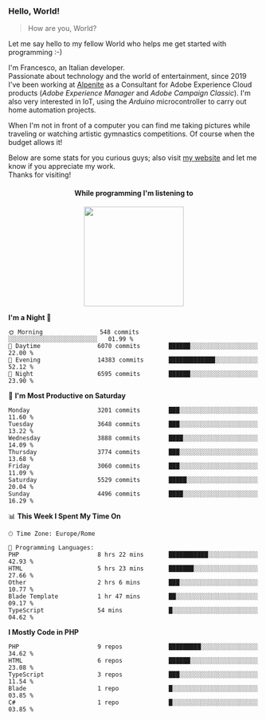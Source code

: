 ### Hello, World!

> How are you, World?

Let me say hello to my fellow World who helps me get started with programming :-)

I'm Francesco, an Italian developer.  
Passionate about technology and the world of entertainment, since 2019 I've been working at [Alpenite](https://www.alpenite.com) as a Consultant for Adobe Experience Cloud products (*Adobe Experience Manager* and *Adobe Campaign Classic*). I'm also very interested in IoT, using the *Arduino* microcontroller to carry out home automation projects.

When I'm not in front of a computer you can find me taking pictures while traveling or watching artistic gymnastics competitions. Of course when the budget allows it!

Below are some stats for you curious guys; also visit [my website](https://www.francescorega.eu) and let me know if you appreciate my work.  
Thanks for visiting!

<div align="center">
  <h4>While programming I'm listening to</h4>
  <a href="https://apps.francescorega.eu/now-playing/11147232609" target="_blank"><img src="https://apps.francescorega.eu/now-playing/11147232609" width="200"></a>
</div>

<!--START_SECTION:waka-->
**I'm a Night 🦉** 

```text
🌞 Morning                548 commits         ░░░░░░░░░░░░░░░░░░░░░░░░░   01.99 % 
🌆 Daytime                6070 commits        ██████░░░░░░░░░░░░░░░░░░░   22.00 % 
🌃 Evening                14383 commits       █████████████░░░░░░░░░░░░   52.12 % 
🌙 Night                  6595 commits        ██████░░░░░░░░░░░░░░░░░░░   23.90 % 
```
📅 **I'm Most Productive on Saturday** 

```text
Monday                   3201 commits        ███░░░░░░░░░░░░░░░░░░░░░░   11.60 % 
Tuesday                  3648 commits        ███░░░░░░░░░░░░░░░░░░░░░░   13.22 % 
Wednesday                3888 commits        ████░░░░░░░░░░░░░░░░░░░░░   14.09 % 
Thursday                 3774 commits        ███░░░░░░░░░░░░░░░░░░░░░░   13.68 % 
Friday                   3060 commits        ███░░░░░░░░░░░░░░░░░░░░░░   11.09 % 
Saturday                 5529 commits        █████░░░░░░░░░░░░░░░░░░░░   20.04 % 
Sunday                   4496 commits        ████░░░░░░░░░░░░░░░░░░░░░   16.29 % 
```


📊 **This Week I Spent My Time On** 

```text
🕑︎ Time Zone: Europe/Rome

💬 Programming Languages: 
PHP                      8 hrs 22 mins       ███████████░░░░░░░░░░░░░░   42.93 % 
HTML                     5 hrs 23 mins       ███████░░░░░░░░░░░░░░░░░░   27.66 % 
Other                    2 hrs 6 mins        ███░░░░░░░░░░░░░░░░░░░░░░   10.77 % 
Blade Template           1 hr 47 mins        ██░░░░░░░░░░░░░░░░░░░░░░░   09.17 % 
TypeScript               54 mins             █░░░░░░░░░░░░░░░░░░░░░░░░   04.62 % 
```

**I Mostly Code in PHP** 

```text
PHP                      9 repos             █████████░░░░░░░░░░░░░░░░   34.62 % 
HTML                     6 repos             ██████░░░░░░░░░░░░░░░░░░░   23.08 % 
TypeScript               3 repos             ███░░░░░░░░░░░░░░░░░░░░░░   11.54 % 
Blade                    1 repo              █░░░░░░░░░░░░░░░░░░░░░░░░   03.85 % 
C#                       1 repo              █░░░░░░░░░░░░░░░░░░░░░░░░   03.85 % 
```




<!--END_SECTION:waka-->
